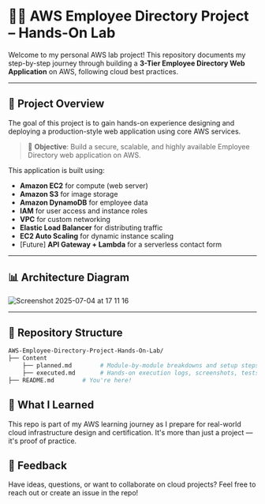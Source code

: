 # 🧑‍💻 AWS Employee Directory Project – Hands-On Lab

Welcome to my personal AWS lab project! This repository documents my step-by-step journey through building a **3-Tier Employee Directory Web Application** on AWS, following cloud best practices.

---

## 📌 Project Overview

The goal of this project is to gain hands-on experience designing and deploying a production-style web application using core AWS services.

> 🎯 **Objective**: Build a secure, scalable, and highly available Employee Directory web application on AWS.

This application is built using:
- **Amazon EC2** for compute (web server)
- **Amazon S3** for image storage
- **Amazon DynamoDB** for employee data
- **IAM** for user access and instance roles
- **VPC** for custom networking
- **Elastic Load Balancer** for distributing traffic
- **EC2 Auto Scaling** for dynamic instance scaling
- [Future] **API Gateway + Lambda** for a serverless contact form

---

## 📊 Architecture Diagram

![Screenshot 2025-07-04 at 17 11 16](https://github.com/user-attachments/assets/e31de371-4cf1-4980-856a-9eb1243f0d01)

---

## 📁 Repository Structure

```bash
AWS-Employee-Directory-Project-Hands-On-Lab/
├── Content
    ├── planned.md        # Module-by-module breakdowns and setup steps (detailed plans ✅)
    ├── executed.md       # Hands-on execution logs, screenshots, tests, validation steps
├── README.md        # You're here!
```

## 🧠 What I Learned

This repo is part of my AWS learning journey as I prepare for real-world cloud infrastructure design and certification. It's more than just a project — it's proof of practice.

## 📮 Feedback

Have ideas, questions, or want to collaborate on cloud projects?
Feel free to reach out or create an issue in the repo!

